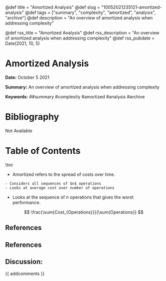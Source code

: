 @def title = "Amortized Analysis"
@def slug = "10052021235121-amortized-analysis"
@def tags = ["summary", "complexity", "amortized", "analysis", "archive"]
@def description = "An overview of amortized analysis when addressing complexity"

@def rss_title = "Amortized Analysis"
@def rss_description = "An overview of amortized analysis when addressing complexity"
@def rss_pubdate = Date(2021, 10, 5)


Amortized Analysis
=========

**Date:** October 5 2021

**Summary:** An overview of amortized analysis when addressing complexity

**Keywords:** ##summary #complexity #amortized #analysis #archive

Bibliography
==========

Not Available

Table of Contents
=========

\toc

  * Amortized refers to the spread of costs over time.

```
- Considers all sequences of $n$ operations
- Looks at average cost over number of operations
```

  * Looks at the sequence of $n$ operations that gives the worst performance.

$$
\frac{\sum{Cost_{Operations}}}{\sum{Operations}}
$$

## References

## References
## Discussion: 

{{ addcomments }}
